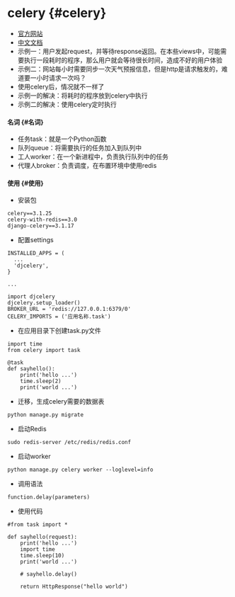 # celery {#celery}

* [官方网站](http://www.celeryproject.org/)
* [中文文档](http://docs.jinkan.org/docs/celery/)
* 示例一：用户发起request，并等待response返回。在本些views中，可能需要执行一段耗时的程序，那么用户就会等待很长时间，造成不好的用户体验
* 示例二：网站每小时需要同步一次天气预报信息，但是http是请求触发的，难道要一小时请求一次吗？
* 使用celery后，情况就不一样了
* 示例一的解决：将耗时的程序放到celery中执行
* 示例二的解决：使用celery定时执行

#### 名词 {#名词}

* 任务task：就是一个Python函数
* 队列queue：将需要执行的任务加入到队列中
* 工人worker：在一个新进程中，负责执行队列中的任务
* 代理人broker：负责调度，在布置环境中使用redis

#### 使用 {#使用}

* 安装包

```
celery==3.1.25
celery-with-redis==3.0
django-celery==3.1.17
```

* 配置settings

```
INSTALLED_APPS = (
  ...
  'djcelery',
}

...

import djcelery
djcelery.setup_loader()
BROKER_URL = 'redis://127.0.0.1:6379/0'
CELERY_IMPORTS = ('应用名称.task')
```

* 在应用目录下创建task.py文件

```
import time
from celery import task

@task
def sayhello():
    print('hello ...')
    time.sleep(2)
    print('world ...')
```

* 迁移，生成celery需要的数据表

```
python manage.py migrate
```

* 启动Redis

```
sudo redis-server /etc/redis/redis.conf
```

* 启动worker

```
python manage.py celery worker --loglevel=info
```

* 调用语法

```
function.delay(parameters)
```

* 使用代码

```
#from task import *

def sayhello(request):
    print('hello ...')
    import time
    time.sleep(10)
    print('world ...')

    # sayhello.delay()

    return HttpResponse("hello world")
```



